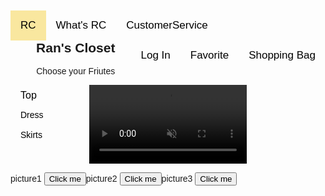 <!DOCTYPE html>
<html>
<head>
  <meta name="viewport" content="width=device-width, initial-scale=1">
  <style>
    body {
      margin: 10;
      font-family: Arial, Helvetica, sans-serif;
    }

    .topnav {
      overflow: hidden;
      background-color: #0000; #menu bar backgound color
    }

    .topnav a {
      float: left;
      color: black; #font color
      text-align: center;
      padding: 14px 16px;
      text-decoration: none;
      font-size: 17px;
    }

    .topnav a:hover {
      background-color: #F8C471;
      color: black;
    }

    .topnav a.home {
      background-color: #F9E79F;
      color: black;
    }

    .topnav-right {
      float: right;
    }

    h2, p {
      text-align: center;
    }

    ul {
      list-style-type: none;
      margin: 0;
      padding: 0;
      width: 10%; #right side bar width
      background-color: #0000;
      position: fixed;
      height: 100%;
      overflow: auto;
    }

    li a {
      text-align: left;
      display: block;
      color: #000;
      padding: 8px 16px;
      text-decoration: none;
    }

    li a.active {
      background-color: #4CAF50;
      color: white;
    }

    li a:hover:not(.active) {
      background-color: #F7DC6F;
      color: white;
    }

    .dropdown {
      float: left;
      overflow: hidden;
    }

    .dropdown .dropbtn {
      font-size: 16px;
      border: none;
      outline: none;
      color: black;
      padding: 8px 16px;
      background-color: inherit;
      font-family: inherit;
      margin: 0;
    }

    .dropdown-content {
      display: none;
      position: absolute;
      background-color: #FAD7A0;
      min-width: 160px;
      box-shadow: 0px 8px 16px 0px rgba(0,0,0,0.2);
      z-index: 1;
    }

    .dropdown-content a {
      float: none;
      color: black;
      padding: 12px 16px;
      text-decoration: none;
      display: block;
      text-align: left;
    }

    .dropdown-content a:hover {
      background-color: red;
    }

    .dropdown:hover .dropdown-content {
      display: block;
    }

    .pictures{
      display: flex;
      text-align: center;
    }

  </style>
</head>

<body>
  <div class="topnav">
    <a class="home" href="#home">RC</a>
    <a href="#myinfo">What's RC</a>
    <a href="#cs">CustomerService</a>
    <div class="topnav-right">
      <!--
      <div class="dropdown">
        <button class="dropdown">Log In</button>
          <div class="dropdown-content">
            <a href="#"> 1</a>
            <a href="#">Link 2</a>
          </div> -->
        <a href="#login">Log In</a>
        <a href="#favorite">Favorite</a>
        <a href="#shoppingbag">Shopping Bag</a>
    </div>
  </div>

  <div style="padding-left:16px">
    <h2>Ran's Closet</h2>
    <p>Choose your Friutes</p>
  </div>

  <div class="leftsidenav">
    <ul>
      <div class="dropdown">
        <button class="dropbtn">Top
          <i class="fa fa-caret-down"></i>
        </button>
        <div class="dropdown-content">
          <a href="#">T-Shirts</a>
          <a href="#">Blouse</a>
          <a href="#">SweatShirts</a>
        </div>
      </div>
      <br>
      <br>
      <li><a href="#dress">Dress</a></li>
      <li><a href="#skirts">Skirts</a></li>
    </ul>
  </div>

  <div class="video">
    <p align="middle">
      <video class ="center" width=50% autoplay muted loop="true">
				<source src="video2.mp4" type="video/mp4">
				Your browser does not support the video tag.
		  </video>
	  </p>
  </div>

  <div class="pictures">
    <div class="picture">
      picture1
      <button class="picture-button">
      Click me
      </button>
    </div>
    <div class="picture">
      picture2
      <button class="picture-button" picture-button--active>
      Click me
      </button>
    </div>
    <div class="picture">
      picture3
      <button class="picture-button" picture-button--active>
      Click me
      </button>
    </div>
  </div>

  </body>
</html>
